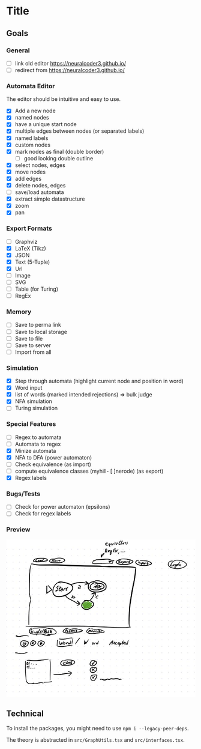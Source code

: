 # Title

<General Info>

## Goals

### General

- [ ] link old editor https://neuralcoder3.github.io/
- [ ] redirect from https://neuralcoder3.github.io/

### Automata Editor

The editor should be intuitive and easy to use.
- [x] Add a new node
- [x] named nodes
- [x] have a unique start node
- [x] multiple edges between nodes (or separated labels)
- [x] named labels
- [x] custom nodes
- [x] mark nodes as final (double border)
  - [ ] good looking double outline
- [x] select nodes, edges
- [x] move nodes
- [x] add edges
- [x] delete nodes, edges
- [ ] save/load automata
- [x] extract simple datastructure
- [x] zoom
- [x] pan

### Export Formats

- [ ] Graphviz
- [x] LaTeX (Tikz)
- [x] JSON
- [x] Text (5-Tuple)
- [x] Url
- [ ] Image
- [ ] SVG
- [ ] Table (for Turing)
- [ ] RegEx

### Memory

- [ ] Save to perma link
- [ ] Save to local storage
- [ ] Save to file
- [ ] Save to server
- [ ] Import from all

### Simulation

- [x] Step through automata (highlight current node and position in word)
- [x] Word input
- [x] list of words (marked intended rejections) => bulk judge
- [x] NFA simulation
- [ ] Turing simulation

### Special Features

- [ ] Regex to automata
- [ ] Automata to regex
- [x] Minize automata
- [x] NFA to DFA (power automaton)
- [ ] Check equivalence (as import)
- [ ] compute equivalence classes (myhill- [ ]nerode) (as export)
- [x] Regex labels

### Bugs/Tests

- [ ] Check for power automaton (epsilons)
- [ ] Check for regex labels

### Preview

![Concept](concept.png)


## Technical

To install the packages, you might need to use `npm i --legacy-peer-deps`.

The theory is abstracted in `src/GraphUtils.tsx` and `src/interfaces.tsx`.

